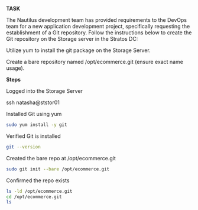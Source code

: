 **TASK**

The Nautilus development team has provided requirements to the DevOps team for a new application development project, specifically requesting the establishment of a Git repository. Follow the instructions below to create the Git repository on the Storage server in the Stratos DC:

Utilize yum to install the git package on the Storage Server.

Create a bare repository named /opt/ecommerce.git (ensure exact name usage).

**Steps**

Logged into the Storage Server

ssh natasha@ststor01

Installed Git using yum

```bash
sudo yum install -y git
```

Verified Git is installed

```bash
git --version
```

Created the bare repo at /opt/ecommerce.git

```bash
sudo git init --bare /opt/ecommerce.git
```
Confirmed the repo exists

```bash
ls -ld /opt/ecommerce.git
cd /opt/ecommerce.git
ls
```




